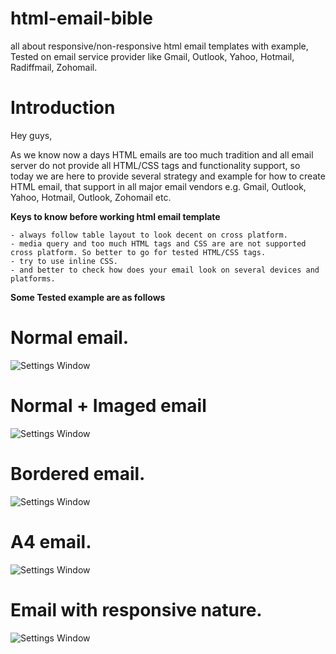 # html-email-bible
all about responsive/non-responsive html email templates with example, Tested on email service provider like Gmail, Outlook, Yahoo, Hotmail, Radiffmail, Zohomail.

# Introduction 

Hey guys,

As we know now a days HTML emails are too much tradition and all email server do not provide all HTML/CSS tags and functionality support,
so today we are here to provide several strategy and example for how to create HTML email, that support in all major email vendors e.g.
Gmail, Outlook, Yahoo, Hotmail, Outlook, Zohomail etc.

**Keys to know before working html email template**

	- always follow table layout to look decent on cross platform.
	- media query and too much HTML tags and CSS are are not supported cross platform. So better to go for tested HTML/CSS tags.
	- try to use inline CSS.
	- and better to check how does your email look on several devices and platforms.
	
**Some Tested example are as follows**
	
# Normal email.
   ![Settings Window](scrnshot/app4pc.png)
   
# Normal + Imaged email
![Settings Window](scrnshot/app4pc.png)
# Bordered email.
![Settings Window](scrnshot/app4pc.png)
# A4 email.
![Settings Window](scrnshot/app4pc.png)
# Email with responsive nature.
![Settings Window](scrnshot/app4pc.png)
